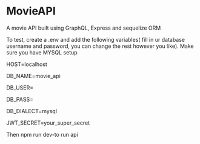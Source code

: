 # MovieAPI
A movie API built using GraphQL, Express and sequelize ORM

To test, create a .env and add the following variables( fill in ur database username and password, you can change the rest however you like).
Make sure you have MYSQL setup

HOST=localhost

DB_NAME=movie_api

DB_USER=

DB_PASS=

DB_DIALECT=mysql

JWT_SECRET=your_super_secret

Then npm run dev-to run api
